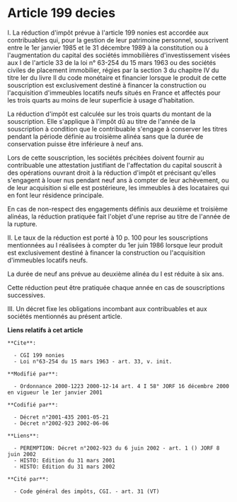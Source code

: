 # Article 199 decies

I. La réduction d'impôt prévue à l'article 199 nonies est accordée aux contribuables qui, pour la gestion de leur patrimoine
personnel, souscrivent entre le 1er janvier 1985 et le 31 décembre 1989 à la constitution ou à l'augmentation du capital des
sociétés immobilières d'investissement visées aux I de l'article 33 de la loi n° 63-254 du 15 mars 1963 ou des sociétés
civiles de placement immobilier, régies par la section 3 du chapitre IV du titre Ier du livre II du code monétaire et
financier lorsque le produit de cette souscription est exclusivement destiné à financer la construction ou l'acquisition
d'immeubles locatifs neufs situés en France et affectés pour les trois quarts au moins de leur superficie à usage
d'habitation.

La réduction d'impôt est calculée sur les trois quarts du montant de la souscription. Elle s'applique à l'impôt dû au titre
de l'année de la souscription à condition que le contribuable s'engage à conserver les titres pendant la période définie au
troisième alinéa sans que la durée de conservation puisse être inférieure à neuf ans.

Lors de cette souscription, les sociétés précitées doivent fournir au contribuable une attestation justifiant de
l'affectation du capital souscrit à des opérations ouvrant droit à la réduction d'impôt et précisant qu'elles s'engagent à
louer nus pendant neuf ans à compter de leur achèvement, ou de leur acquisition si elle est postérieure, les immeubles à des
locataires qui en font leur résidence principale.

En cas de non-respect des engagements définis aux deuxième et troisième alinéas, la réduction pratiquée fait l'objet d'une
reprise au titre de l'année de la rupture. 

II. Le taux de la réduction est porté à 10 p. 100 pour les souscriptions mentionnées au I réalisées à compter du 1er juin
1986 lorsque leur produit est exclusivement destiné à financer la construction ou l'acquisition d'immeubles locatifs neufs.

La durée de neuf ans prévue au deuxième alinéa du I est réduite à six ans.

Cette réduction peut être pratiquée chaque année en cas de souscriptions successives.

III. Un décret fixe les obligations incombant aux contribuables et aux sociétés mentionnés au présent article.

**Liens relatifs à cet article**

	**Cite**:

	  - CGI 199 nonies
	  - Loi n°63-254 du 15 mars 1963 - art. 33, v. init.

	**Modifié par**:

	  - Ordonnance 2000-1223 2000-12-14 art. 4 I 58° JORF 16 décembre 2000 en vigueur le 1er janvier 2001

	**Codifié par**:

	  - Décret n°2001-435 2001-05-21
	  - Décret n°2002-923 2002-06-06

	**Liens**:

	  - PEREMPTION: Décret n°2002-923 du 6 juin 2002 - art. 1 () JORF 8 juin 2002
	  - HISTO: Edition du 31 mars 2001
	  - HISTO: Edition du 31 mars 2002

	**Cité par**:

	  - Code général des impôts, CGI. - art. 31 (VT)
